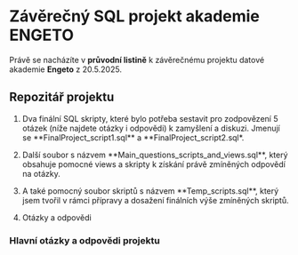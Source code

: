 # Závěrečný SQL projekt akademie ENGETO



Právě se nacházíte v **průvodní listině** k závěrečnému projektu datové akademie **Engeto** z 20.5.2025.



## Repozitář projektu



1. Dva finální SQL skripty, které bylo potřeba sestavit pro zodpovězení 5 otázek (níže najdete otázky i odpovědi) k zamyšlení a diskuzi. Jmenují se \*\*FinalProject\_script1.sql\*\* a \*\*FinalProject\_script2.sql\*.
   
2. Další soubor s názvem \*\*Main\_questions\_scripts\_and\_views.sql\*\*, který obsahuje pomocné views a skripty k získání       právě zmíněných odpovědí na otázky.
   
3. A také pomocný soubor skriptů s názvem \*\*Temp\_scripts.sql\*\*, který jsem tvořil v rámci přípravy a dosažení finálních výše zmíněných skriptů.
   
4. Otázky a odpovědi





### Hlavní otázky a odpovědi projektu









